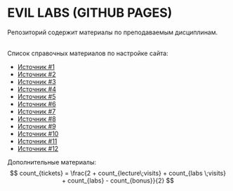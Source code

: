 # EVIL LABS (GITHUB PAGES)

Репозиторий содержит материалы по преподаваемым дисциплинам.
</br></br>

Список справочных материалов по настройке сайта:
* [Источник #1](https://github.com/pages-themes/cayman)
* [Источник #2](https://github.com/mmistakes/minimal-mistakes)
* [Источник #3](https://mademistakes.com/mastering-jekyll/site-url-baseurl)
* [Источник #4](https://nicolas-van.github.io/easy-markdown-to-github-pages)
* [Источник #5](https://dev.to/erdeepbag/create-direct-download-link-from-github-files-35n7)
* [Источник #6](https://stackoverflow.com/questions/18062553/how-can-i-add-a-downloadable-file-to-my-github-io-page)
* [Источник #7](https://stackoverflow.com/questions/27386169/change-site-url-to-localhost-during-jekyll-local-development)
* [Источник #8](https://medium.com/crypticcrazeforcs/a-step-by-step-guide-to-building-your-own-website-using-jekyll-i-201ecf2b3547)
* [Источник #9](https://stackoverflow.com/questions/34347818/using-mathjax-on-a-github-page)
* [Источник #10](https://stackoverflow.com/questions/26275645/how-to-support-latex-in-github-pages)
* [Источник #11](https://stackoverflow.com/questions/18155203/jekyll-accessing-page-variables-from-css)
* [Источник #12](https://stackoverflow.com/questions/42524517/using-liquid-tempting-in-css-on-jekyll-to-adjust-background-color-of-divs-on-a-p/42528645#42528645)

Дополнительные материалы:
$$ count_{tickets} = \frac{2 + count_{lecture\;visits} + count_{labs \;visits} + count_{labs} - count_{bonus}}{2} $$
